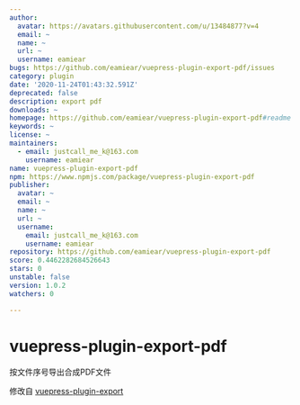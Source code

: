 ```yaml
---
author:
  avatar: https://avatars.githubusercontent.com/u/13484877?v=4
  email: ~
  name: ~
  url: ~
  username: eamiear
bugs: https://github.com/eamiear/vuepress-plugin-export-pdf/issues
category: plugin
date: '2020-11-24T01:43:32.591Z'
deprecated: false
description: export pdf
downloads: ~
homepage: https://github.com/eamiear/vuepress-plugin-export-pdf#readme
keywords: ~
license: ~
maintainers:
  - email: justcall_me_k@163.com
    username: eamiear
name: vuepress-plugin-export-pdf
npm: https://www.npmjs.com/package/vuepress-plugin-export-pdf
publisher:
  avatar: ~
  email: ~
  name: ~
  url: ~
  username:
    email: justcall_me_k@163.com
    username: eamiear
repository: https://github.com/eamiear/vuepress-plugin-export-pdf
score: 0.4462282684526643
stars: 0
unstable: false
version: 1.0.2
watchers: 0

---
```



# vuepress-plugin-export-pdf

按文件序号导出合成PDF文件

修改自 [vuepress-plugin-export](https://github.com/ulivz/vuepress-plugin-export)